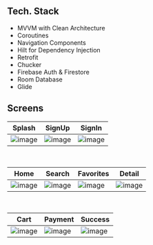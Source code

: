 ## Tech. Stack
 - MVVM with Clean Architecture
 - Coroutines
 - Navigation Components
 - Hilt for Dependency Injection
 - Retrofit
 - Chucker
 - Firebase Auth & Firestore
 - Room Database
 - Glide

## Screens

| Splash | SignUp | SignIn |
| ------ | ---- | ------ |
|![image](https://github.com/suraozdemir/BookStore/assets/129906867/0a98ac20-5f85-4b61-ac5a-db30afc259f6)|![image](https://github.com/suraozdemir/BookStore/assets/129906867/49d16610-0c11-4fca-94ee-862525742c64)|![image](https://github.com/suraozdemir/BookStore/assets/129906867/c78cf733-6fe7-469f-9b9c-778c8731d69d)|

</br>

| Home | Search | Favorites | Detail |
| --- | ------- | ------- | ------- |
|![image](https://github.com/suraozdemir/BookStore/assets/129906867/8c2d0644-c829-4eab-a773-6d123085897a)|![image](https://github.com/suraozdemir/BookStore/assets/129906867/4e17843c-531f-467c-91ae-275e01912b00)|![image](https://github.com/suraozdemir/BookStore/assets/129906867/42c879ba-a0e7-4a57-9976-e6e04268dd7e)|![image](https://github.com/suraozdemir/BookStore/assets/129906867/4256f4eb-f469-4b0b-878c-95f3132a8d1c)|


</br>

| Cart | Payment | Success |
| --------- | ------ | ------- |
|![image](https://github.com/suraozdemir/BookStore/assets/129906867/2e60bca7-e16f-43e4-9f6a-28a6cb009d05)|![image](https://github.com/suraozdemir/BookStore/assets/129906867/e0dc3f4a-e5da-4ad0-bc69-19582692be64)|![image](https://github.com/suraozdemir/BookStore/assets/129906867/bb0fe33f-05ef-471e-be91-6d77e9d99655)|







